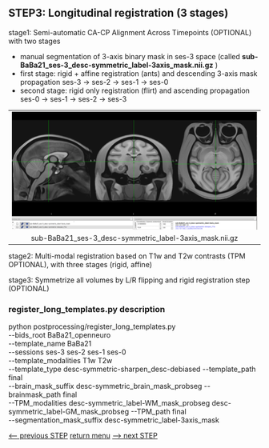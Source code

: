 ## STEP3: Longitudinal registration (3 stages)

stage1: Semi-automatic CA-CP Alignment Across Timepoints (OPTIONAL) with two stages 
  - manual segmentation of 3-axis binary mask in ses-3 space (called **sub-BaBa21_ses-3_desc-symmetric_label-3axis_mask.nii.gz** )
  - first stage: rigid + affine registration (ants) and descending 3-axis mask propagation ses-3 -> ses-2 -> ses-1 -> ses-0
  - second stage: rigid only registration (flirt) and ascending propagation ses-0 -> ses-1 -> ses-2 -> ses-3

<table>
<tr>
    <td align="center">
    <img src="https://github.com/arnaudletroter/BABACOOL/blob/main/images/ses-3_CACP_3axis.png" width="600" />
    </td>
</tr>
<tr> 
    <td align="center">sub-BaBa21_ses-3_desc-symmetric_label-3axis_mask.nii.gz</td> 
</tr>
</table>

stage2: Multi-modal registration based on T1w and T2w contrasts (TPM OPTIONAL), with three stages (rigid, affine)

stage3: Symmetrize all volumes by L/R flipping and rigid registration step (OPTIONAL)

### register_long_templates.py description

python postprocessing/register_long_templates.py  \
  --bids_root BaBa21_openneuro \
  --template_name BaBa21 \
  --sessions ses-3 ses-2 ses-1 ses-0 \
  --template_modalities T1w T2w \
  --template_type desc-symmetric-sharpen_desc-debiased --template_path final \
  --brain_mask_suffix desc-symmetric_brain_mask_probseg --brainmask_path final \
  --TPM_modalities desc-symmetric_label-WM_mask_probseg desc-symmetric_label-GM_mask_probseg --TPM_path final \
  --segmentation_mask_suffix desc-symmetric_label-3axis_mask

[<-- previous STEP](hist_normalization.md) [return menu](../pipeline4D.md) [--> next STEP](longitudinal_interpolation.md)